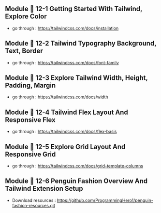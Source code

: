 ## Module 🌷 12-1 Getting Started With Tailwind, Explore Color

-  go through : https://tailwindcss.com/docs/installation

## Module 🌷 12-2 Tailwind Typography Background, Text, Border

-  go through : https://tailwindcss.com/docs/font-family

## Module 🌷 12-3 Explore Tailwind Width, Height, Padding, Margin

-  go through : https://tailwindcss.com/docs/width

## Module 🌷 12-4 Tailwind Flex Layout And Responsive Flex

-  go through : https://tailwindcss.com/docs/flex-basis

## Module 🌷 12-5 Explore Grid Layout And Responsive Grid

-  go through : https://tailwindcss.com/docs/grid-template-columns

## Module 🌷 12-6 Penguin Fashion Overview And Tailwind Extension Setup

-  Download resources : https://github.com/ProgrammingHero1/penguin-fashion-resources.git





